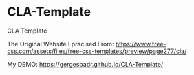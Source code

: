 # CLA-Template
CLA Template

The Original Website I pracised From: https://www.free-css.com/assets/files/free-css-templates/preview/page277/cla/

My DEMO: https://gergesbadr.github.io/CLA-Template/
